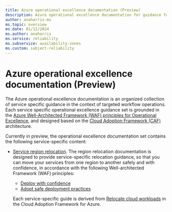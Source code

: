 ```yaml
---
title: Azure operational excellence documentation (Preview)
description: Azure operational excellence documentation for guidance for specific workload operations and projects
author: anaharris-ms
ms.topic: overview
ms.date: 01/12/2024
ms.author: anaharris
ms.service: reliability
ms.subservice: availability-zones
ms.custom: subject-reliability
---
```


# Azure operational excellence documentation (Preview)


The Azure operational excellence documentation is an organized collection of service specific guidance in the context of targeted workflow operations. Each service specific operational excellence guidance set is grounded in the [Azure Well-Architected Framework (WAF) principles for Operational Excellence](/azure/well-architected/operational-excellence/principles), and designed based on the [Cloud Adoption Framework (CAF)](/azure/cloud-adoption-framework/) architecture. 

Currently in preview, the operational excellence documentation set contains the following service-specific content:

- [Service region relocation](./relocation-concept-guidance-overview.md). The region relocation documentation is designed to provide service-specific relocation guidance, so that you can move your services from one region to another safely and with confidence, in accordance with the following Well-architected Framework (WAF) principles:
    - [Deploy with confidence](/azure/well-architected/operational-excellence/principles#deploy-with-confidence) 
    - [Adopt safe deployment practices](/azure/well-architected/operational-excellence/principles#adopt-safe-deployment-practices)  

    Each service-specific guide is derived from [Relocate cloud workloads](/azure/cloud-adoption-framework/relocate/) in the Cloud Adoption Framework for Azure.


